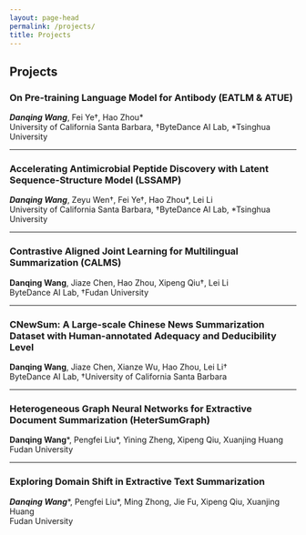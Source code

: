 ```yaml
---
layout: page-head
permalink: /projects/
title: Projects
---
```


## Projects

### On Pre-training Language Model for Antibody (EATLM & ATUE)
***Danqing Wang***, Fei Ye†, Hao Zhou*   
University of California Santa Barbara, †ByteDance AI Lab, *Tsinghua University  
<a href="https://openreview.net/pdf?id=zaq4LV55xHl" title="Paper"><i class="fa fa-file-alt"></i></a>
<a href="https://github.com/dqwang122/EATLM" title="Code"><i class="fab fa-github"></i></a>
<a href="https://zenodo.org/record/7340488#.Y875U-zMK3J" title="Resource"><i class="fab fa-google-drive"></i></a>

***

### Accelerating Antimicrobial Peptide Discovery with Latent Sequence-Structure Model (LSSAMP)
***Danqing Wang***, Zeyu Wen†, Fei Ye†, Hao Zhou*, Lei Li  
University of California Santa Barbara, †ByteDance AI Lab, *Tsinghua University   
<a href="https://arxiv.org/abs/2212.09450" title="Paper"><i class="fa fa-file-alt"></i></a>
<a href="/assets/PPT/20221128_LSSAMP.pdf" title="Slide"><i class="fas fa-file-powerpoint"></i></a>
<a href="https://github.com/dqwang122/LSSAMP" title="Code"><i class="fab fa-github"></i></a>

***

### Contrastive Aligned Joint Learning for Multilingual Summarization (CALMS)
**Danqing Wang**, Jiaze Chen, Hao Zhou, Xipeng Qiu†, Lei Li   
ByteDance AI Lab, †Fudan University  
<a href="https://aclanthology.org/2021.findings-acl.242/" title="Paper"><i class="fa fa-file-alt"></i></a>
<a href="/assets/PPT/20210624_ACL2021_CALMS.pdf" title="Slide"><i class="fas fa-file-powerpoint"></i></a>
<a href="https://github.com/dqwang122/CALMS" title="Code"><i class="fab fa-github"></i></a>
<a href="https://drive.google.com/file/d/1i9xfOkQ60kixj0rZ-kCo8UCo2fZ51fCY/view?usp=sharing" title="Resource"><i class="fab fa-google-drive"></i></a>
<a href="/projects/CALMS/" title="Website"><i class="fas fa-database"></i></a>
<a href="/blogs/CALMS/" title="Blog"><i class="fas fa-arrow-circle-right"></i></a>

***

### CNewSum: A Large-scale Chinese News Summarization Dataset with Human-annotated Adequacy and Deducibility Level
**Danqing Wang**, Jiaze Chen, Xianze Wu, Hao Zhou, Lei Li†  
ByteDance AI Lab, †University of California Santa Barbara  
<a href="https://link.springer.com/chapter/10.1007/978-3-030-88480-2_31" title="Paper"><i class="fa fa-file-alt"></i></a>
<a href="/assets/PPT/20211016_NLPCC2021_CNewSum.pdf" title="Slide"><i class="fas fa-file-powerpoint"></i></a>
<a href="https://drive.google.com/file/d/1A_YcQ3cBAI7u9iVIoCeVLLgwU7UUzHHv/view?usp=sharing" title="Resource"><i class="fab fa-google-drive"></i></a>
<a href="/projects/CNewSum/" title="Website"><i class="fas fa-database"></i></a>
<a href="/blogs/CNewSum/" title="Blog"><i class="fas fa-arrow-circle-right"></i></a>

***

### Heterogeneous Graph Neural Networks for Extractive Document Summarization (HeterSumGraph)
**Danqing Wang**\*, Pengfei Liu\*, Yining Zheng, Xipeng Qiu, Xuanjing Huang  
Fudan University  
<a href="https://aclanthology.org/2020.acl-main.553" title="Paper"><i class="fa fa-file-alt"></i></a>
<a href="/assets/PPT/20200616_ACL2020_HSG.pdf" title="Slide"><i class="fas fa-file-powerpoint"></i></a>
<a href="https://github.com/dqwang122/HeterSumGraph" title="Code"><i class="fab fa-github"></i></a>
<a href="http://slideslive.com/38929003" title="Video"><i class="fab fa-youtube"></i></a>
<a href="/blogs/HSG/" title="Blog"><i class="fas fa-arrow-circle-right"></i></a>

***

### Exploring Domain Shift in Extractive Text Summarization
***Danqing Wang***\*, Pengfei Liu\*, Ming Zhong, Jie Fu, Xipeng Qiu, Xuanjing Huang  
Fudan University    
<a href="https://arxiv.org/abs/1908.11664" title="Paper"><i class="fa fa-file-alt"></i></a>
<a href="https://drive.google.com/file/d/1KOOVBO6z24aM36fdV9xc-Vyu31QAL4Gs/view?usp=sharing" title="Resource"><i class="fab fa-google-drive"></i></a>
